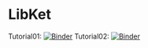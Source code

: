 # LibKet

Tutorial01: [![Binder](https://mybinder.org/badge_logo.svg)](https://mybinder.org/v2/gh/mmoelle1/LibKet/master?filepath=notebooks%2Ftutorial01.ipynb)
Tutorial02: [![Binder](https://mybinder.org/badge_logo.svg)](https://mybinder.org/v2/gh/mmoelle1/LibKet/master?filepath=notebooks%2Ftutorial02.ipynb)
